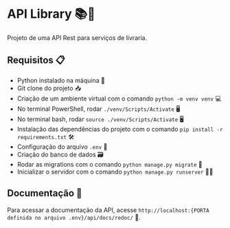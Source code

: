 # API Library 📚📖

Projeto de uma API Rest para serviços de livraria.

## Requisitos 📋

- Python instalado na máquina 🐍
- Git clone do projeto 📥
- Criação de um ambiente virtual com o comando `python -m venv venv` 💻
- No terminal PowerShell, rodar `./venv/Scripts/Activate` 🖥️
- No terminal bash, rodar `source ./venv/Scripts/Activate` 🖥️
- Instalação das dependências do projeto com o comando `pip install -r requirements.txt` 🛠️
- Configuração do arquivo `.env` 📝
- Criação do banco de dados 🗃️
- Rodar as migrations com o comando `python manage.py migrate` 🚀
- Inicializar o servidor com o comando `python manage.py runserver` 🏃‍♂️

## Documentação 📄

Para acessar a documentação da API, acesse `http://localhost:{PORTA definida no arquivo .env}/api/docs/redoc/` 📑.
